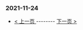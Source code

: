 ### 2021-11-24 
 

- [ < 上一页 ](https://github.com/able8/weibo-hot-record/blob/master/2021-11-23.md) -------- [ 下一页 > ](https://github.com/able8/weibo-hot-record/blob/master/2021-11-25.md)